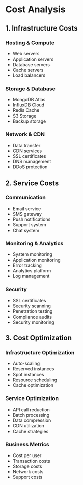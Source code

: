 # Cost Analysis

## 1. Infrastructure Costs

### Hosting & Compute
- Web servers
- Application servers
- Database servers
- Cache servers
- Load balancers

### Storage & Database
- MongoDB Atlas
- InfluxDB Cloud
- Redis Cache
- S3 Storage
- Backup storage

### Network & CDN
- Data transfer
- CDN services
- SSL certificates
- DNS management
- DDoS protection

## 2. Service Costs

### Communication
- Email service
- SMS gateway
- Push notifications
- Support system
- Chat system

### Monitoring & Analytics
- System monitoring
- Application monitoring
- Error tracking
- Analytics platform
- Log management

### Security
- SSL certificates
- Security scanning
- Penetration testing
- Compliance audits
- Security monitoring

## 3. Cost Optimization

### Infrastructure Optimization
- Auto-scaling
- Reserved instances
- Spot instances
- Resource scheduling
- Cache optimization

### Service Optimization
- API call reduction
- Batch processing
- Data compression
- CDN utilization
- Cache strategies

### Business Metrics
- Cost per user
- Transaction costs
- Storage costs
- Network costs
- Support costs
